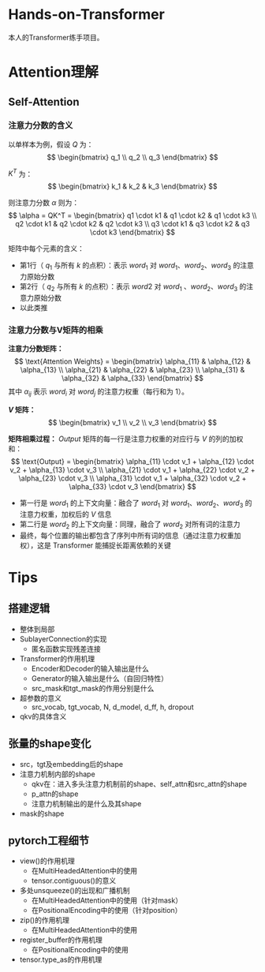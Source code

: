 # Hands-on-Transformer
本人的Transformer练手项目。

# Attention理解

## Self-Attention

### 注意力分数的含义
以单样本为例，假设 $Q$ 为：
$$
\begin{bmatrix}
q_1 \\
q_2 \\
q_3
\end{bmatrix}
$$

$K^T$ 为：
$$
\begin{bmatrix}
k_1 & k_2 & k_3
\end{bmatrix}
$$

则注意力分数 $\alpha$ 则为：
$$
\alpha = QK^T = \begin{bmatrix}
q1 \cdot k1 & q1 \cdot k2 & q1 \cdot k3 \\
q2 \cdot k1 & q2 \cdot k2 & q2 \cdot k3 \\
q3 \cdot k1 & q3 \cdot k2 & q3 \cdot k3
\end{bmatrix}
$$

矩阵中每个元素的含义：
+ 第1行（ $q_1$ 与所有 $k$ 的点积）：表示 $word_1$ 对 $word_1$、$word_2$、$word_3$ 的注意力原始分数
+ 第2行（ $q_2$ 与所有 $k$ 的点积）：表示 $word2$ 对 $word_1$ 、$word_2$、$word_3$ 的注意力原始分数
+ 以此类推

### 注意力分数与V矩阵的相乘
**注意力分数矩阵：**
$$
\text{Attention Weights} = \begin{bmatrix}
\alpha_{11} & \alpha_{12} & \alpha_{13} \\
\alpha_{21} & \alpha_{22} & \alpha_{23} \\
\alpha_{31} & \alpha_{32} & \alpha_{33}
\end{bmatrix}
$$
其中 $\alpha_{ij}$ 表示 $word_i$ 对 $word_j$ 的注意力权重（每行和为 1）。

**$V$ 矩阵：**
$$
\begin{bmatrix}
v_1 \\
v_2 \\
v_3
\end{bmatrix}
$$

**矩阵相乘过程：**
$Output$ 矩阵的每一行是注意力权重的对应行与 $V$ 的列的加权和：
$$
\text{Output} = \begin{bmatrix}
\alpha_{11} \cdot v_1 + \alpha_{12} \cdot v_2 + \alpha_{13} \cdot v_3 \\
\alpha_{21} \cdot v_1 + \alpha_{22} \cdot v_2 + \alpha_{23} \cdot v_3 \\
\alpha_{31} \cdot v_1 + \alpha_{32} \cdot v_2 + \alpha_{33} \cdot v_3
\end{bmatrix}
$$

+ 第一行是 $word_1$ 的上下文向量：融合了 $word_1$ 对 $word_1$、$word_2$、$word_3$ 的注意力权重，加权后的 $V$ 信息
+ 第二行是 $word_2$ 的上下文向量：同理，融合了 $word_2$ 对所有词的注意力
+ 最终，每个位置的输出都包含了序列中所有词的信息（通过注意力权重加权），这是 Transformer 能捕捉长距离依赖的关键

# Tips

## 搭建逻辑
+ 整体到局部
+ SublayerConnection的实现
    + 匿名函数实现残差连接
+ Transformer的作用机理
    + Encoder和Decoder的输入输出是什么
    + Generator的输入输出是什么（自回归特性）
    + src_mask和tgt_mask的作用分别是什么
+ 超参数的意义
    +  src_vocab, tgt_vocab, N, d_model, d_ff, h, dropout
+ qkv的具体含义

## 张量的shape变化
+ src，tgt及embedding后的shape
+ 注意力机制内部的shape
    + qkv在：进入多头注意力机制前的shape、self_attn和src_attn的shape
    + p_attn的shape
    + 注意力机制输出的是什么及其shape
+ mask的shape

## pytorch工程细节
+ view()的作用机理
    + 在MultiHeadedAttention中的使用
    + tensor.contiguous()的意义
+ 多处unsqueeze()的出现和广播机制
    + 在MultiHeadedAttention中的使用（针对mask）
    + 在PositionalEncoding中的使用（针对position）
+ zip()的作用机理
    + 在MultiHeadedAttention中的使用
+ register_buffer的作用机理
    + 在PositionalEncoding中的使用
+ tensor.type_as的作用机理
